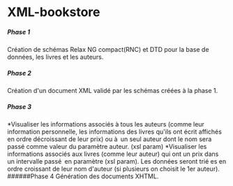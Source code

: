 # XML-bookstore
##### Phase 1 
Création de schémas Relax NG compact(RNC) et DTD pour la base de données, les livres et les auteurs.
##### Phase 2 
Création d'un document XML validé par les schémas créées à la phase 1.
##### Phase 3 
*Visualiser les informations associés à tous les auteurs (comme leur information personnelle, les informations des livres qu'ils ont écrit affichés en ordre décroissant de leur prix) ou à un seul auteur dont le nom sera passé comme valeur du paramètre auteur. (xsl param)
*Visualiser les informations associés aux livres (comme leur auteur) qui ont un prix dans un intervalle passé en paramètre (xsl param). Les données seront trié es en ordre croissant de leur nom d'auteur (si plusieurs on choisit le 1er auteur).
######Phase 4 
Génération des documents XHTML.
